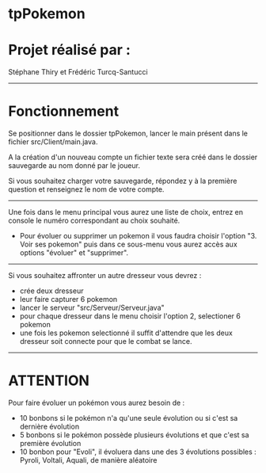 # tpPokemon

# Projet réalisé par :
Stéphane Thiry et Frédéric Turcq-Santucci

--------------------------------------------------------------------------------------------------------------------------------------------------------

# Fonctionnement 

Se positionner dans le dossier tpPokemon, lancer le main présent dans le fichier src/Client/main.java.

A la création d'un nouveau compte un fichier texte sera créé dans le dossier sauvegarde au nom donné par le joueur.

Si vous souhaitez charger votre sauvegarde, répondez y à la première question et renseignez le nom de votre compte.

_________________________________________________________________________________________________________________________________________________________

Une fois dans le menu principal vous aurez une liste de choix, entrez en console le numéro correspondant au choix souhaité.
- Pour évoluer ou supprimer un pokemon il vous faudra choisir l'option "3. Voir ses pokemon"  puis dans ce sous-menu vous aurez accès aux options "évoluer" et "supprimer".

_________________________________________________________________________________________________________________________________________________________
  
Si vous souhaitez affronter un autre dresseur vous devrez :
- crée deux dresseur
- leur faire capturer 6 pokemon
- lancer le serveur "src/Serveur/Serveur.java"
- pour chaque dresseur dans le menu choisir l'option 2, selectioner 6 pokemon
- une fois les pokemon selectionné il suffit d'attendre que les deux dresseur soit connecte pour que le combat se lance.

--------------------------------------------------------------------------------------------------------------------------------------------------------

#  ATTENTION  
Pour faire évoluer un pokémon vous aurez besoin de :
  -  10 bonbons si le pokémon n'a qu'une seule évolution ou si c'est sa dernière évolution
  -  5 bonbons si le pokémon possède plusieurs évolutions et que c'est sa première évolution
  -  10 bonbon pour "Evoli", il évoluera dans une des 3 évolutions possibles : Pyroli, Voltali, Aquali, de manière aléatoire

